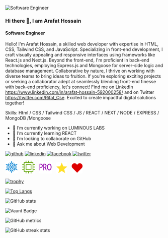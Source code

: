 ![Software Engineer](https://pbs.twimg.com/profile_banners/1723594541922705408/1699772183/1500x500)

### Hi there 👋, I am Arafat Hossain
#### Software Engineer

Hello! I'm Arafat Hossain, a skilled web developer with expertise in HTML, CSS, Tailwind CSS, and JavaScript. Specializing in front-end development, I craft visually appealing and responsive interfaces using frameworks like React.js and Next.js. Beyond the front-end, I'm proficient in back-end technologies, employing Express.js and Mongoose for server-side logic and database management. Collaborative by nature, I thrive on working with diverse teams to bring ideas to fruition. If you're exploring exciting projects or seeking a collaborator adept at seamlessly blending front-end finesse with back-end proficiency, let's connect! Find me on LinkedIn https://www.linkedin.com/in/arafat-hossain-592000258/ and on Twitter https://twitter.com/Rifat_Cse. Excited to create impactful digital solutions together!

Skills: Html / CSS / Tailwind CSS / JS / REACT / NEXT / NODE / EXPRESS / MongoDB /Mongoose

- 🔭 I’m currently working on LUMINOUS LABS 
- 🌱 I’m currently learning REACT 
- 👯 I’m looking to collaborate on GitHub 
- 💬 Ask me about Web Development 


[<img src='https://cdn.jsdelivr.net/npm/simple-icons@3.0.1/icons/github.svg' alt='github' height='40'>](https://github.com/https://github.com/arafat-rifat)  [<img src='https://cdn.jsdelivr.net/npm/simple-icons@3.0.1/icons/linkedin.svg' alt='linkedin' height='40'>](https://www.linkedin.com/in/https://www.linkedin.com/in/arafat-hossain-592000258//)  [<img src='https://cdn.jsdelivr.net/npm/simple-icons@3.0.1/icons/facebook.svg' alt='facebook' height='40'>](https://www.facebook.com/https://www.facebook.com/arafat.hossain.94214)  [<img src='https://cdn.jsdelivr.net/npm/simple-icons@3.0.1/icons/twitter.svg' alt='twitter' height='40'>](https://twitter.com/https://twitter.com/Rifat_Cse)  

<a href='https://archiveprogram.github.com/'><img src='https://raw.githubusercontent.com/acervenky/animated-github-badges/master/assets/acbadge.gif' width='40' height='40'></a> <a href='https://docs.github.com/en/developers'><img src='https://raw.githubusercontent.com/acervenky/animated-github-badges/master/assets/devbadge.gif' width='40' height='40'></a> <a href='https://github.com/pricing'><img src='https://raw.githubusercontent.com/acervenky/animated-github-badges/master/assets/pro.gif' width='40' height='40'></a> <a href='https://stars.github.com/'><img src='https://raw.githubusercontent.com/acervenky/animated-github-badges/master/assets/starbadge.gif' width='35' height='35'></a> <a href='https://docs.github.com/en/github/supporting-the-open-source-community-with-github-sponsors'><img src='https://raw.githubusercontent.com/acervenky/animated-github-badges/master/assets/sponsorbadge.gif' width='35' height='35'></a> 

[![trophy](https://github-profile-trophy.vercel.app/?username=https://github.com/arafat-rifat)](https://github.com/ryo-ma/github-profile-trophy)

[![Top Langs](https://github-readme-stats.vercel.app/api/top-langs/?username=https://github.com/arafat-rifat)](https://github.com/anuraghazra/github-readme-stats)

![GitHub stats](https://github-readme-stats.vercel.app/api?username=https://github.com/arafat-rifat&show_icons=true&count_private=true)  

![Vaunt Badge](https://api.vaunt.dev/v1/github/entities/https://github.com/arafat-rifat/contributions?format=svg&private=true)  

![GitHub metrics](https://metrics.lecoq.io/https://github.com/arafat-rifat)  

![GitHub streak stats](https://streak-stats.demolab.com/?user=https://github.com/arafat-rifat)  

